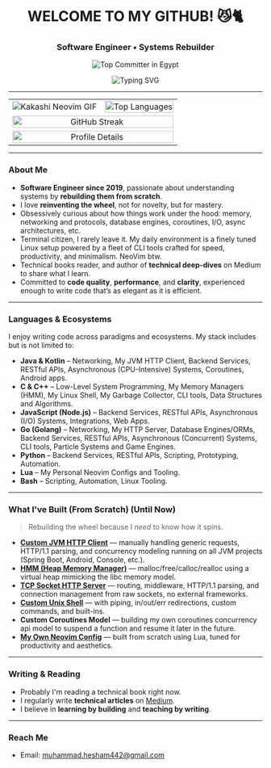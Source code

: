 <h1 align="center"> WELCOME TO MY GITHUB! 😼🐈 </h1>
<h3 align="center"> Software Engineer • Systems Rebuilder </h3>

<p align="center">
  <img src="https://user-badge.committers.top/egypt/muhammadzkralla.svg" alt="Top Committer in Egypt" />
</p>

<div align="center" style="max-width: 100%; overflow: hidden;">
  <img src="https://readme-typing-svg.herokuapp.com?font=Fira+Code&weight=500&pause=1000&color=32CD32&center=true&vCenter=true&width=800&lines=Rebuilding+Complex+Systems+from+Scratch;Engineer+by+Practice,+Internals+Geek;Writing,+Reading,+and+Reimagining+Software+Every+Day" alt="Typing SVG">
</div>

---

<!-- Stats Table with GIF -->
<table align="center" style="width: 100%; max-width: 800px; margin: auto; border-collapse: collapse;">
  <tr>
    <td style="text-align: center;">
      <img src="https://github.com/user-attachments/assets/785be6f0-ff4b-4db2-b314-b3ab1f5a88aa" alt="Kakashi Neovim GIF" style="display: block; margin: 0 auto;">
    </td>
    <td style="text-align: center;">
      <img src="https://github-readme-stats.vercel.app/api/top-langs?username=muhammadzkralla&layout=compact&langs_count=20&show_icons=true&locale=en&theme=chartreuse-dark" alt="Top Languages" style="width: 100%; max-width: 400px;" />
    </td>
  </tr>
  <tr>
    <td colspan="2" style="text-align: center;">
      <img src="https://streak-stats.demolab.com/?user=muhammadzkralla&theme=chartreuse-dark" alt="GitHub Streak" style="width: 100%; max-width: 800px;" />
    </td>
  </tr>
  <tr>
    <td colspan="2" style="text-align: center;">
      <img src="http://github-profile-summary-cards.vercel.app/api/cards/profile-details?username=muhammadzkralla&theme=gruvbox" alt="Profile Details" style="width: 100%; max-width: 800px;" />
    </td>
  </tr>
</table>

---

### About Me

- **Software Engineer since 2019**, passionate about understanding systems by **rebuilding them from scratch**.
- I love **reinventing the wheel**, not for novelty, but for mastery.
- Obsessively curious about how things work under the hood: memory, networking and protocols, database engines, coroutines, I/O, async architectures, etc.
- Terminal citizen, I rarely leave it. My daily environment is a finely tuned Linux setup powered by a fleet of CLI tools crafted for speed, productivity, and minimalism. NeoVim btw.
- Technical books reader, and author of **technical deep-dives** on Medium to share what I learn.
- Committed to **code quality**, **performance**, and **clarity**, experienced enough to write code that’s as elegant as it is efficient.

---

### Languages & Ecosystems

I enjoy writing code across paradigms and ecosystems. My stack includes but is not limited to:

- **Java & Kotlin** – Networking, My JVM HTTP Client, Backend Services, RESTful APIs, Asynchronous (CPU-Intensive) Systems, Coroutines, Android apps.
- **C & C++** – Low-Level System Programming, My Memory Managers (HMM), My Linux Shell, My Garbage Collector, CLI tools, Data Structures and Algorithms.
- **JavaScript (Node.js)** – Backend Services, RESTful APIs, Asynchronous (I/O) Systems, Integrations, Web Apps.
- **Go (Golang)** – Networking, My HTTP Server, Database Engines/ORMs, Backend Services, RESTful APIs, Asynchronous (Concurrent) Systems, CLI tools, Particle Systems and Game Engines.
- **Python** – Backend Services, RESTful APIs, Scripting, Prototyping, Automation.
- **Lua** – My Personal Neovim Configs and Tooling.
- **Bash** – Scripting, Automation, Linux Tooling.

---

### What I've Built (From Scratch) (Until Now)

> Rebuilding the wheel because I *need* to know how it spins.

-  [**Custom JVM HTTP Client**](https://github.com/muhammadzkralla/ZHttp) — manually handling generic requests, HTTP/1.1 parsing, and concurrency modeling running on all JVM projects (Spring Boot, Android, Console, etc.).
-  [**HMM (Heap Memory Manager)**](https://github.com/muhammadzkralla/STM/tree/main/ZHeap_Phase2) — malloc/free/calloc/realloc using a virtual heap mimicking the libc memory model.
-  [**TCP Socket HTTP Server**](https://github.com/muhammadzkralla/zttp) — routing, middleware, HTTP/1.1 parsing, and connection management from raw sockets, no external frameworks.
-  [**Custom Unix Shell**](https://github.com/muhammadzkralla/super_simple_shell) — with piping, in/out/err redirections, custom commands, and built-ins.
-  **Custom Coroutines Model** — building my own coroutines concurrency api model to suspend a function and resume it later in the future.
-  [**My Own Neovim Config**](https://github.com/muhammadzkralla/zvim.nvim) — built from scratch using Lua, tuned for productivity and aesthetics.

---

###  Writing & Reading

-  Probably I'm reading a technical book right now.
-  I regularly write **technical articles** on [Medium](https://medium.com/@muhammad.heshamyt).
-  I believe in **learning by building** and **teaching by writing**.

---

###  Reach Me

-  Email: [muhammad.hesham442@gmail.com](mailto:muhammad.hesham442@gmail.com)
